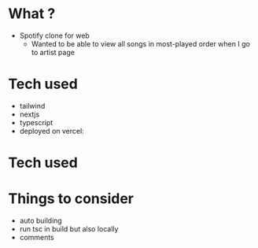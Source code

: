 # What ?
- Spotify clone for web
  - Wanted to be able to view all songs in most-played order when I go to artist page

# Tech used
- tailwind
- nextjs
- typescript
- deployed on vercel: <URL>

# Tech used

# Things to consider
- auto building
- run tsc in build but also locally
- comments
